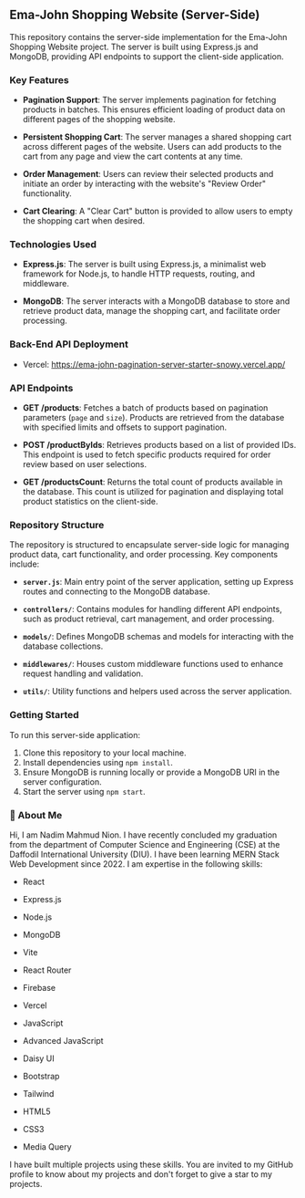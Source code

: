 ## Ema-John Shopping Website (Server-Side) 

This repository contains the server-side implementation for the Ema-John Shopping Website project. The server is built using Express.js and MongoDB, providing API endpoints to support the client-side application.

### Key Features

- **Pagination Support**: The server implements pagination for fetching products in batches. This ensures efficient loading of product data on different pages of the shopping website.
  
- **Persistent Shopping Cart**: The server manages a shared shopping cart across different pages of the website. Users can add products to the cart from any page and view the cart contents at any time.

- **Order Management**: Users can review their selected products and initiate an order by interacting with the website's "Review Order" functionality.

- **Cart Clearing**: A "Clear Cart" button is provided to allow users to empty the shopping cart when desired.

### Technologies Used

- **Express.js**: The server is built using Express.js, a minimalist web framework for Node.js, to handle HTTP requests, routing, and middleware.

- **MongoDB**: The server interacts with a MongoDB database to store and retrieve product data, manage the shopping cart, and facilitate order processing.

### Back-End API Deployment
- Vercel: https://ema-john-pagination-server-starter-snowy.vercel.app/

### API Endpoints

- **GET /products**: Fetches a batch of products based on pagination parameters (`page` and `size`). Products are retrieved from the database with specified limits and offsets to support pagination.

- **POST /productByIds**: Retrieves products based on a list of provided IDs. This endpoint is used to fetch specific products required for order review based on user selections.

- **GET /productsCount**: Returns the total count of products available in the database. This count is utilized for pagination and displaying total product statistics on the client-side.

### Repository Structure

The repository is structured to encapsulate server-side logic for managing product data, cart functionality, and order processing. Key components include:

- **`server.js`**: Main entry point of the server application, setting up Express routes and connecting to the MongoDB database.

- **`controllers/`**: Contains modules for handling different API endpoints, such as product retrieval, cart management, and order processing.

- **`models/`**: Defines MongoDB schemas and models for interacting with the database collections.

- **`middlewares/`**: Houses custom middleware functions used to enhance request handling and validation.

- **`utils/`**: Utility functions and helpers used across the server application.

### Getting Started

To run this server-side application:

1. Clone this repository to your local machine.
2. Install dependencies using `npm install`.
3. Ensure MongoDB is running locally or provide a MongoDB URI in the server configuration.
4. Start the server using `npm start`.

### 🚀 About Me
Hi, I am Nadim Mahmud Nion. I have recently concluded my graduation from the department of Computer Science and Engineering (CSE) at the Daffodil International University (DIU). I have been learning MERN Stack Web Development since 2022. I am expertise in the following skills:

* React 

* Express.js 

* Node.js 

* MongoDB

* Vite

* React Router

* Firebase

* Vercel

* JavaScript

* Advanced JavaScript

* Daisy UI 

* Bootstrap

* Tailwind

* HTML5

* CSS3

* Media Query

I have built multiple projects using these skills. You are invited to my GitHub profile to know about my projects and don't forget to give a star to my projects.

